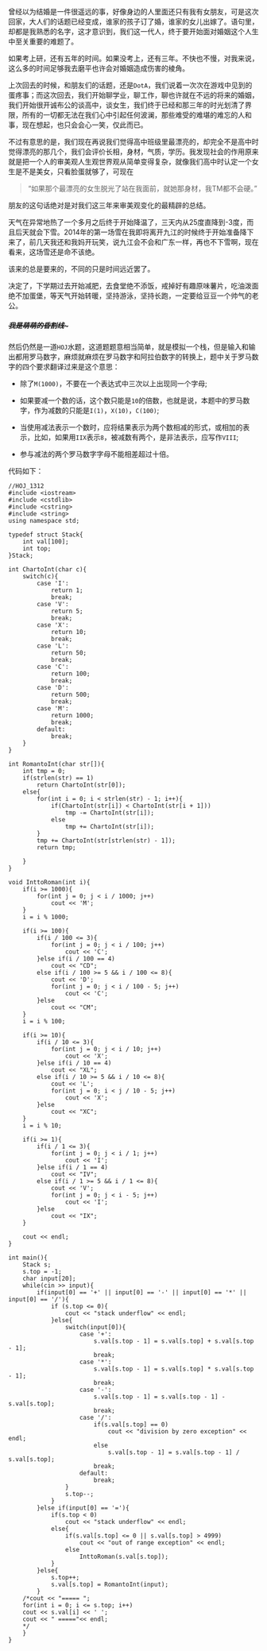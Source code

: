曾经以为结婚是一件很遥远的事，好像身边的人里面还只有我有女朋友，可是这次回家，大人们的话题已经变成，谁家的孩子订了婚，谁家的女儿出嫁了。语句里，却都是我熟悉的名字，这才意识到，我们这一代人，终于要开始面对婚姻这个人生中至关重要的难题了。   

如果考上研，还有五年的时间。如果没考上，还有三年。不快也不慢，对我来说，这么多的时间足够我去磨平也许会对婚姻造成伤害的棱角。  

上次回去的时候，和朋友们的话题，还是```DotA```，我们说着一次次在游戏中见到的蛋疼事；而这次回去，我们开始聊学业，聊工作，聊也许就在不远的将来的婚姻，我们开始很开诚布公的谈高中，谈女生，我们终于已经和那三年的时光划清了界限，所有的一切都无法在我们心中引起任何波澜，那些难受的难堪的难忘的人和事，现在想起，也只会会心一笑，仅此而已。  

不过有意思的是，我们现在再说我们觉得高中班级里最漂亮的，却完全不是高中时觉得漂亮的那几个，我们会评价长相，身材，气质，学历。我发现社会的作用原来就是把一个人的审美观人生观世界观从简单变得复杂，就像我们高中时认定一个女生是不是美女，只看脸蛋就够了，可现在

>“如果那个最漂亮的女生脱光了站在我面前，就她那身材，我TM都不会硬。”

朋友的这句话绝对是对我们这三年来审美观变化的最精辟的总结。  

天气在异常地热了一个多月之后终于开始降温了，三天内从25度直降到-3度，而且后天就会下雪。2014年的第一场雪在我即将离开九江的时候终于开始准备降下来了，前几天我还和我妈开玩笑，说九江会不会和广东一样，再也不下雪啊，现在看来，这场雪还是命不该绝。  

该来的总是要来的，不同的只是时间远近罢了。  

决定了，下学期过去开始减肥，去食堂绝不添饭，戒掉好有趣原味薯片，吃油泼面绝不加蛋堡，等天气开始转暖，坚持游泳，坚持长跑，一定要给豆豆一个帅气的老公。  

##### ~~~~~~~~~~~~我是萌萌的昏割线~~~~~~~~~~~~~  

然后仍然是一道```HOJ```水题，这道题题意相当简单，就是模拟一个栈，但是输入和输出都用罗马数字，麻烦就麻烦在罗马数字和阿拉伯数字的转换上，题中关于罗马数字的四个要求翻译过来是这个意思：

- 除了```M(1000)```，不要在一个表达式中三次以上出现同一个字母;

- 如果要减一个数的话，这个数只能是```10```的倍数，也就是说，本题中的罗马数字，作为减数的只能是```I(1)```，```X(10)```，```C(100)```;

- 当使用减法表示一个数时，应将结果表示为两个数相减的形式，或相加的表示，比如，如果用```IIX```表示```8```，被减数有两个，是非法表示，应写作```VIII```;

- 参与减法的两个罗马数字字母不能相差超过十倍。

代码如下：

    //HOJ_1312
    #include <iostream>
    #include <cstdlib>
    #include <cstring>
    #include <string>
    using namespace std;

    typedef struct Stack{
        int val[100];
        int top;    
    }Stack;

    int ChartoInt(char c){
        switch(c){
            case 'I':
                return 1;
                break;
            case 'V':
                return 5;
                break;
            case 'X':
                return 10;
                break;
            case 'L':
                return 50;
                break;
            case 'C':
                return 100;
                break;
            case 'D':
                return 500;
                break;
            case 'M':
                return 1000;
                break;
            default:
                break;
        }
    }

    int RomantoInt(char str[]){
        int tmp = 0;
        if(strlen(str) == 1)
            return ChartoInt(str[0]);
        else{
            for(int i = 0; i < strlen(str) - 1; i++){
                if(ChartoInt(str[i]) < ChartoInt(str[i + 1]))
                    tmp -= ChartoInt(str[i]);
                else
                    tmp += ChartoInt(str[i]);
            }
            tmp += ChartoInt(str[strlen(str) - 1]);
            return tmp;

        }
    }

    void InttoRoman(int i){
        if(i >= 1000){
            for(int j = 0; j < i / 1000; j++)
                cout << 'M';
        }
        i = i % 1000;

        if(i >= 100){
            if(i / 100 <= 3){
                for(int j = 0; j < i / 100; j++)
                    cout << 'C';
            }else if(i / 100 == 4)
                cout << "CD";
            else if(i / 100 >= 5 && i / 100 <= 8){
                cout << 'D';
                for(int j = 0; j < i / 100 - 5; j++)
                    cout << 'C';
            }else 
                cout << "CM";
        }
        i = i % 100;

        if(i >= 10){
            if(i / 10 <= 3){
                for(int j = 0; j < i / 10; j++)
                    cout << 'X';
            }else if(i / 10 == 4)
                cout << "XL";
            else if(i / 10 >= 5 && i / 10 <= 8){
                cout << 'L';
                for(int j = 0; i < j / 10 - 5; j++)
                    cout << 'X';
            }else 
                cout << "XC";
        }
        i = i % 10;

        if(i >= 1){
            if(i / 1 <= 3){
                for(int j = 0; j < i / 1; j++)
                    cout << 'I';
            }else if(i / 1 == 4)
                cout << "IV";
            else if(i / 1 >= 5 && i / 1 <= 8){
                cout << 'V';
                for(int j = 0; j < i - 5; j++)
                    cout << 'I';
            }else 
                cout << "IX";
        }

        cout << endl;
    }

    int main(){
        Stack s;
        s.top = -1;
        char input[20];
        while(cin >> input){
            if(input[0] == '+' || input[0] == '-' || input[0] == '*' || input[0] == '/'){
                if (s.top <= 0){
                    cout << "stack underflow" << endl;
                }else{
                    switch(input[0]){
                        case '+':
                            s.val[s.top - 1] = s.val[s.top] + s.val[s.top - 1];
                            break;
                        case '*':
                            s.val[s.top - 1] = s.val[s.top] * s.val[s.top - 1];
                            break;
                        case '-':
                            s.val[s.top - 1] = s.val[s.top - 1] - s.val[s.top];
                            break;
                        case '/':
                            if(s.val[s.top] == 0)
                                cout << "division by zero exception" << endl;
                            else
                                s.val[s.top - 1] = s.val[s.top - 1] / s.val[s.top];
                            break;
                        default:
                            break;
                    }
                    s.top--;
                }
            }else if(input[0] == '='){
                if(s.top < 0)
                    cout << "stack underflow" << endl;
                else{
                    if(s.val[s.top] <= 0 || s.val[s.top] > 4999)
                        cout << "out of range exception" << endl;
                    else 
                        InttoRoman(s.val[s.top]);
                }
            }else{
                s.top++;
                s.val[s.top] = RomantoInt(input);
            }
        /*cout << "===== ";
        for(int i = 0; i <= s.top; i++)
        cout << s.val[i] << ' ';
        cout << " ====="<< endl;
        */ 
        }
    }